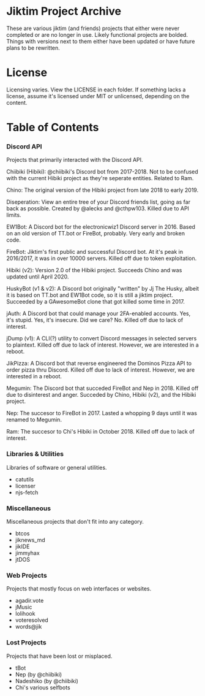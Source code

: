 # Jiktim Project Archive
These are various jiktim (and friends) projects that either were never completed or are no longer in use.
Likely functional projects are bolded. Things with versions next to them either have been updated or have future plans to be rewritten.

# License
Licensing varies. View the LICENSE in each folder. If something lacks a license, assume it's licensed under MIT or unlicensed, depending on the content.


Table of Contents
=================

### Discord API
Projects that primarily interacted with the Discord API.
  
Chiibiki (Hibiki): @chiibiki's Discord bot from 2017-2018. Not to be confused with the current Hibiki project as they're seperate entities. Related to Ram.
  
Chino: The original version of the Hibiki project from late 2018 to early 2019.

Diseperation: View an entire tree of your Discord friends list, going as far back as possible. Created by @alecks and @cthpw103. Killed due to API limits.

EW1Bot: A Discord bot for the electronicwiz1 Discord server in 2016. Based on an old version of TT.bot or FireBot, probably. Very early and broken code.

FireBot: Jiktim's first public and successful Discord bot. At it's peak in 2016/2017, it was in over 10000 servers. Killed off due to token exploitation.

Hibiki (v2): Version 2.0 of the Hibiki project. Succeeds Chino and was updated until April 2020.

HuskyBot (v1 & v2): A Discord bot originally "written" by Jj The Husky, albeit it is based on TT.bot and EW1Bot code, so it is still a jiktim project. Succeeded by a GAwesomeBot clone that got killed some time in 2017. 

jAuth: A Discord bot that could manage your 2FA-enabled accounts. Yes, it's stupid. Yes, it's insecure. Did we care? No. Killed off due to lack of interest.

jDump (v1): A CLI(?) utility to convert Discord messages in selected servers to plaintext. Killed off due to lack of interest. However, we are interested in a reboot.

JikPizza: A Discord bot that reverse engineered the Dominos Pizza API to order pizza thru Discord. Killed off due to lack of interest. However, we are interested in a reboot.

Megumin: The Discord bot that succeded FireBot and Nep in 2018. Killed off due to disinterest and anger. Succeded by Chino, Hibiki (v2), and the Hibiki project.

Nep: The succesor to FireBot in 2017. Lasted a whopping 9 days until it was renamed to Megumin.

Ram: The succesor to Chi's Hibiki in October 2018. Killed off due to lack of interest.

### Libraries & Utilities
Libraries of software or general utilities.
  - catutils
  - licenser
  - njs-fetch

### Miscellaneous
Miscellaneous projects that don't fit into any category.
  - btcos
  - jiknews_md
  - jikIDE
  - jimmyhax
  - jtDOS

### Web Projects
Projects that mostly focus on web interfaces or websites.
  - agadir.vote
  - jMusic
  - lolihook
  - voteresolved
  - words@jik

### Lost Projects
Projects that have been lost or misplaced.
  - tBot
  - Nep (by @chiibiki)
  - Nadeshiko (by @chiibiki)
  - Chi's various selfbots